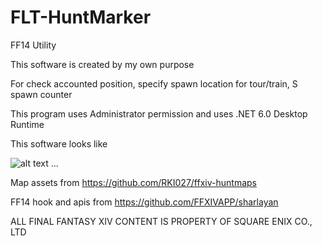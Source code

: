 # FLT-HuntMarker

FF14 Utility

This software is created by my own purpose

For check accounted position, specify spawn location for tour/train, S spawn counter

This program uses Administrator permission and uses .NET 6.0 Desktop Runtime

This software looks like

![alt text](https://i.imgur.com/LTZhXlI.png) ...


Map assets from https://github.com/RKI027/ffxiv-huntmaps

FF14 hook and apis from https://github.com/FFXIVAPP/sharlayan


ALL FINAL FANTASY XIV CONTENT IS PROPERTY OF SQUARE ENIX CO., LTD
